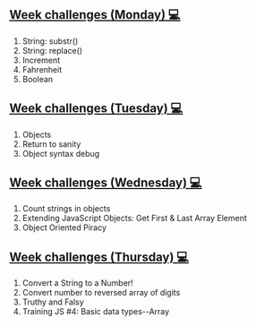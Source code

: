 ## [Week challenges (Monday) 💻](./monday/)
1. String: substr()
2. String: replace()
3. Increment
4. Fahrenheit
5. Boolean

## [Week challenges (Tuesday) 💻](./tuesday/)
1. Objects
2. Return to sanity
3. Object syntax debug

## [Week challenges (Wednesday) 💻](./wednesday/)
1. Count strings in objects
2. Extending JavaScript Objects: Get First & Last Array Element
3. Object Oriented Piracy

## [Week challenges (Thursday) 💻](./thursday/)
1. Convert a String to a Number!
2. Convert number to reversed array of digits
3. Truthy and Falsy
4. Training JS #4: Basic data types--Array